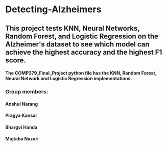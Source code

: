 # Detecting-Alzheimers
## This project tests KNN, Neural Networks, Random Forest, and Logistic Regression on the Alzheimer's dataset to see which model can achieve the highest accuracy and the highest F1 score. 

#### The COMP379_Final_Project python file has the KNN, Random Forest, Neural Network and Logistic Regression implementations.


### Group members:
#### Anshul Narang
#### Pragya Kansal 
#### Bhargvi Handa
#### Mujtaba Nazari

